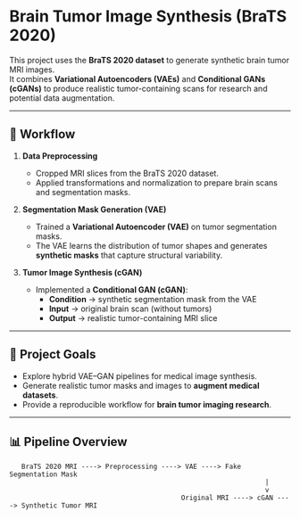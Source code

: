 # Brain Tumor Image Synthesis (BraTS 2020)

This project uses the **BraTS 2020 dataset** to generate synthetic brain tumor MRI images.  
It combines **Variational Autoencoders (VAEs)** and **Conditional GANs (cGANs)** to produce realistic tumor-containing scans for research and potential data augmentation.

---

## 📂 Workflow

1. **Data Preprocessing**
   - Cropped MRI slices from the BraTS 2020 dataset.
   - Applied transformations and normalization to prepare brain scans and segmentation masks.

2. **Segmentation Mask Generation (VAE)**
   - Trained a **Variational Autoencoder (VAE)** on tumor segmentation masks.
   - The VAE learns the distribution of tumor shapes and generates **synthetic masks** that capture structural variability.

3. **Tumor Image Synthesis (cGAN)**
   - Implemented a **Conditional GAN (cGAN)**:
     - **Condition** → synthetic segmentation mask from the VAE  
     - **Input** → original brain scan (without tumors)  
     - **Output** → realistic tumor-containing MRI slice

---

## 🎯 Project Goals
- Explore hybrid VAE–GAN pipelines for medical image synthesis.
- Generate realistic tumor masks and images to **augment medical datasets**.
- Provide a reproducible workflow for **brain tumor imaging research**.

---

## 📊 Pipeline Overview

```text
   BraTS 2020 MRI ----> Preprocessing ----> VAE ----> Fake Segmentation Mask
                                                                |
                                                                v
                                           Original MRI ----> cGAN ----> Synthetic Tumor MRI



